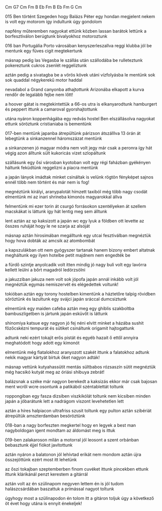 Cm G7 Cm
Fm B Eb
Fm B Eb
Fm G Cm

015 Ben történt Szegeden
hogy Balázs Péter egy hondan megjelent
nekem is volt egy motorom
így indultunk úgy gondolom

napfény műteremben nagyokat ettünk
közben lassan barátok lettünk
a borfesztiválon berúgtunk
bivalyokhoz motoroztunk

016 ban Portugália
Porto városában kenyszerleszallva
reggi klubba jól be mentunk
egy füves cigit megtekertunk

másnap pedig las Vegasba le
szállás után szállodába be
rulleteztunk pokereztunk
cukros zsenlét reggeliztunk

aztán pedig a sivatagba be
a vörös kövek utáni vízfolyásba le
mentünk sok sok quaddal
négykerekű motor haddal

nevadabol a Grand canyonba
athajtottunk Arizonába
elkapott a kurva rendőr
de legalább fejbe nem lőtt!

a hoover gátat is megtekintettük
 a 66-os utra is elkanyarodtunk
hamburgert és peppert ittunk
a camaroval gyorshajtottunk

utána nyáron koppenhágába
egy redvás hostel Ben elszállásolva
nagyokat ettunk söröztunk
cristianiaba is bementünk

017-ben mentünk japanba
átrepültünk párizson átszálllva
13 órán át lebegtünk
a sinkanzennel háromszázat mentünk

a sinkanzenen jó magyar módra
nem volt jegy már csak a peronra
így hát végig azon álltunk
sült kukoricás vizet szlopáltunk

szállásunk egy ősi városban
kyotoban volt egy régi faházban
gyékényen háltunk feküdtünk
reggelizni a piacra mentünk

a japán lányok imádtak minket
csináltak is velünk rögtön fényképet
sajnos ennél több nem történt
és már nem is fog!

megnéztünk királyi, aranypalotát
hímzett taxiból még több nagy csodát
elmentünk mi az inari shrineba
kimonós magyarokkal állva

felmentünk mi ezer torin át
csurgó forrásokon szentélyeken át
szellem macskákat is láttunk
így hát lentig meg sem álltunk
 
lent aztán az sp kaksizott
a japán wc egy lyuk a földben ott
levette az összes ruháját
hogy le ne szarja az alsóját

másnap aztán hirosimában
megálltunk egy utcai fesztiválban
megnéztük hogy hova dobták
az amcsik az atombombát

a kapszulákban ott nem gyógyszer tartanak
hanem bizony embert altatnak
megháltunk egy ilyen hotelbe
petit majdnem nem engedték be

a fürdő szintje anyolcadik volt
itten mindig jó nagy buli volt
egy lavórra kellett leülni
a bőrt magadról ledörzsölni

a jakuzziban jakuza nem volt
sok jópofa japán annál inkább volt
jól megnéztük egymás nemiszervét
és elégedettek voltunk!

tokióban aztán egy torony hostelben
kimentünk a háztetőre talpig rövidben
söröztünk és lazultunk
egy svájci japán sráccal dumcsiztunk

elmentünk egy maiden cafeba
aztán meg egy ghiblis szakboltba
bambuszligetben is jártunk
japán esküvőt is láttunk

shinomiya katsue egy nagyon jó fej néni
elvitt minket a házába sushit főzőcskézni
tempurát és sütiket csináltunk
origamit hajtogattunk

adtunk neki ezért tokajit
erős pistát és egyéb hazait
ő ettől annyira meghatódott
hogy adott egy kimonót

elmentünk még fiatalokhoz
aranyozott szakét ittunk a falatokhoz
adtunk nekik magyar kártyát
bírtuk őket nagyon adták!

másnap vettünk kutyahassütit
mentás sültbabos rózsaszín sütit
megnéztük még hacsikó kutyát
meg az óriási shibuya zebrát!

balázsnak a széke már nagyon berekedt
a kaksizás ekkor már csak bajosan ment
wcről wcre osontunk
a patikából széntablettát toltunk

roppongiban egy fasza dizsiben
viszkikólát toltunk nem kicsiben
minden japán a jóbarátunk lett
a nadrágom viszont levehetetlen lett

aztán a híres halpiacon
ultrafriss szusit toltunk egy pulton
aztán szibériát átrepültük
amszterdamban besöröztünk

018-ban a nagy borfeszten
megkertel hogy en legyek a best man
nagyboldogan igent mondtam
az áldomást meg is ittuk

019-ben zalakaroson 
milán a motorral jól leosont
a szent orbánban bebasztunk
éjjel fiókot javítottunk

aztán nyáron a balatonon
jól lehívtad erikát nem mondom
aztán újra összejöttünk
ezért most itt lehetünk

az őszi tokajban szeptemberben
finom cuvéket ittunk pincekben
ettunk ittunk klárikánál
penzt kerestem a gitárrál

aztán volt az én szülinapom
negyven lettem én is jól tudom
halászcsárdában baszattuk
a prímással nagyot toltunk

úgyhogy most a szülinapodon
én tolom itt a gitáron
toljuk úgy a következő öt évet
hogy utána  is ennyit énekeljek!

